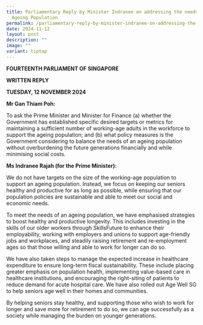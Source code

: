 ```yaml
---
title: Parliamentary Reply by Minister Indranee on addressing the needs of an
  Ageing Population
permalink: /parliamentary-reply-by-minister-indranee-on-addressing-the-needs-of-an-ageing-population/
date: 2024-11-12
layout: post
description: ""
image: ""
variant: tiptap
---
```

<p><strong>FOURTEENTH PARLIAMENT OF SINGAPORE</strong>
</p>
<p><strong>WRITTEN REPLY</strong>&nbsp;</p>
<p><strong>TUESDAY, 12 NOVEMBER 2024</strong>
</p>
<p></p>
<p><strong>Mr Gan Thiam Poh:</strong>
</p>
<p>To ask the Prime Minister and Minister for Finance (a) whether the Government
has established specific desired targets or metrics for maintaining a sufficient
number of working-age adults in the workforce to support the ageing population;
and (b) what policy measures is the Government considering to balance the
needs of an ageing population without overburdening the future generations
financially and while minimising social costs.
<br>
</p>
<p><strong>Ms Indranee Rajah (for the Prime Minister):</strong>
</p>
<p>We do not have targets on the size of the working-age population to support
an ageing population. Instead, we focus on keeping our seniors healthy
and productive for as long as possible, while ensuring that our population
policies are sustainable and able to meet our social and economic needs.</p>
<p>To meet the needs of an ageing population, we have emphasised strategies
to boost healthy and productive longevity. This includes investing in the
skills of our older workers through SkillsFuture to enhance their employability,
working with employers and unions to support age-friendly jobs and workplaces,
and steadily raising retirement and re-employment ages so that those willing
and able to work for longer can do so.</p>
<p>We have also taken steps to manage the expected increase in healthcare
expenditure to ensure long-term fiscal sustainability. These include placing
greater emphasis on population health, implementing value-based care in
healthcare institutions, and encouraging the right-siting of patients to
reduce demand for acute hospital care. We have also rolled out Age Well
SG to help seniors age well in their homes and communities.</p>
<p>By helping seniors stay healthy, and supporting those who wish to work
for longer and save more for retirement to do so, we can age successfully
as a society while managing the burden on younger generations.</p>
<p></p>